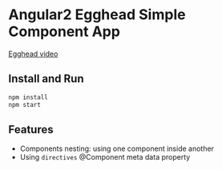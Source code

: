 # Angular2 Egghead Simple Component App

[Egghead video](https://egghead.io/lessons/angular-2-writing-a-simple-angular-2-component?series=angular-2-fundamentals)

## Install and Run

```bash
npm install
npm start
```

## Features
* Components nesting: using one component inside another
* Using `directives` @Component meta data property
